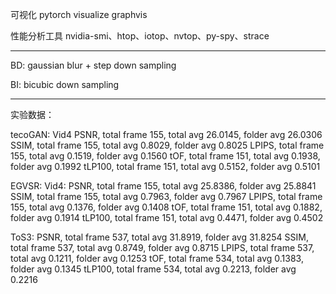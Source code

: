 可视化
pytorch visualize 
graphvis

性能分析工具
nvidia-smi、htop、iotop、nvtop、py-spy、strace

_______________________________________
BD:
gaussian blur + step down sampling

BI:
bicubic down sampling

_______________________________________
实验数据：

tecoGAN:
Vid4
PSNR, total frame 155, total avg 26.0145, folder avg 26.0306
SSIM, total frame 155, total avg 0.8029, folder avg 0.8025
LPIPS, total frame 155, total avg 0.1519, folder avg 0.1560
tOF, total frame 151, total avg 0.1938, folder avg 0.1992
tLP100, total frame 151, total avg 0.5152, folder avg 0.5101

EGVSR:
Vid4:
PSNR, total frame 155, total avg 25.8386, folder avg 25.8841
SSIM, total frame 155, total avg 0.7963, folder avg 0.7967
LPIPS, total frame 155, total avg 0.1376, folder avg 0.1408
tOF, total frame 151, total avg 0.1882, folder avg 0.1914
tLP100, total frame 151, total avg 0.4471, folder avg 0.4502

ToS3:
PSNR, total frame 537, total avg 31.8919, folder avg 31.8254
SSIM, total frame 537, total avg 0.8749, folder avg 0.8715
LPIPS, total frame 537, total avg 0.1211, folder avg 0.1253
tOF, total frame 534, total avg 0.1383, folder avg 0.1345
tLP100, total frame 534, total avg 0.2213, folder avg 0.2216

